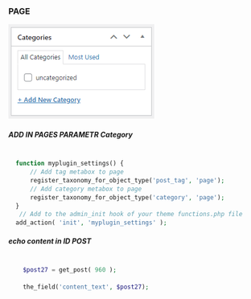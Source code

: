 ### PAGE

![](../../img/pages-category.png)


##### ADD IN PAGES PARAMETR Category

```php

  function myplugin_settings() {  
      // Add tag metabox to page
      register_taxonomy_for_object_type('post_tag', 'page'); 
      // Add category metabox to page
      register_taxonomy_for_object_type('category', 'page');  
  }
   // Add to the admin_init hook of your theme functions.php file 
  add_action( 'init', 'myplugin_settings' );


 ```
 
##### echo content in ID POST

```php
 
    $post27 = get_post( 960 );

    the_field('content_text', $post27);
    

 ```

<!--#### In SCSS-->

<!--MD-MANUAL/scss/media/ [Links](https://github.com/Fobiya/MD-MANUAL/tree/master/scss/media)-->